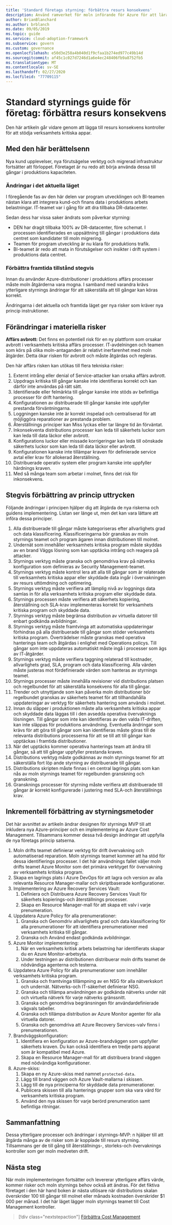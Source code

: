 ```yaml
---
title: 'Standard företags styrning: förbättra resurs konsekvens'
description: Använd ramverket för moln införande för Azure för att lära dig mer om att förbättra en styrnings bas linje och åtgärda risker genom att lägga till kontroller för återställning, storleks kontroll och övervakning.
author: BrianBlanchard
ms.author: brblanch
ms.date: 09/05/2019
ms.topic: guide
ms.service: cloud-adoption-framework
ms.subservice: govern
ms.custom: governance
ms.openlocfilehash: e50d3e258a4b040d1f9cfaa1b274ed977c49b14d
ms.sourcegitcommit: af45c1c027d7246d1a6e4ec248406fb9a8752fb5
ms.translationtype: MT
ms.contentlocale: sv-SE
ms.lasthandoff: 02/27/2020
ms.locfileid: "77709115"
---
```

# <a name="standard-enterprise-governance-guide-improving-resource-consistency"></a>Standard styrnings guide för företag: förbättra resurs konsekvens

Den här artikeln går vidare genom att lägga till resurs konsekvens kontroller för att stödja verksamhets kritiska appar.

## <a name="advancing-the-narrative"></a>Med den här berättelsenn

Nya kund upplevelser, nya förutsägelse verktyg och migrerad infrastruktur fortsätter att förloppet. Företaget är nu redo att börja använda dessa till gångar i produktions kapaciteten.

### <a name="changes-in-the-current-state"></a>Ändringar i det aktuella läget

I föregående fas av den här delen var program utvecklingen och BI-teamen nästan klara att integrera kund-och finans data i produktions arbets belastningar. IT-teamet var i gång för att dra tillbaka DR-datacenter.

Sedan dess har vissa saker ändrats som påverkar styrning:

- DEN har dragit tillbaka 100% av DR-datacenter, före schemat. I processen identifierades en uppsättning till gångar i produktions data centret som kandidater till moln migrering.
- Teamen för program utveckling är nu klara för produktions trafik.
- BI-teamet är redo att mata in förutsägelser och insikter i drift system i produktions data centret.

### <a name="incrementally-improve-the-future-state"></a>Förbättra framtida tillstånd stegvis

Innan du använder Azure-distributioner i produktions affärs processer måste moln åtgärderna vara mogna. I samband med varandra krävs ytterligare styrnings ändringar för att säkerställa att till gångar kan köras korrekt.

Ändringarna i det aktuella och framtida läget ger nya risker som kräver nya princip instruktioner.

## <a name="changes-in-tangible-risks"></a>Förändringar i materiella risker

**Affärs avbrott:** Det finns en potentiell risk för en ny plattform som orsakar avbrott i verksamhets kritiska affärs processer. IT-avdelningen och teamen som körs på olika moln-antaganden är relativt inerfarenhet med moln åtgärder. Detta ökar risken för avbrott och måste åtgärdas och regleras.

Den här affärs risken kan utökas till flera tekniska risker:

1. Externt intrång eller denial of Service-attacker kan orsaka affärs avbrott.
2. Uppdrags kritiska till gångar kanske inte identifieras korrekt och kan därför inte användas på rätt sätt.
3. Identifierade eller felmärkta till gångar kanske inte stöds av befintliga processer för drift hantering.
4. Konfigurationen av distribuerade till gångar kanske inte uppfyller prestanda förväntningarna.
5. Loggningen kanske inte är korrekt inspelad och centraliserad för att möjliggöra reparationer av prestanda problem.
6. Återställnings principer kan Miss lyckas eller tar längre tid än förväntat.
7. Inkonsekventa distributions processer kan leda till säkerhets luckor som kan leda till data läckor eller avbrott.
8. Konfigurations luckor eller missade korrigeringar kan leda till oönskade säkerhets luckor som kan leda till data läckor eller avbrott.
9. Konfigurationen kanske inte tillämpar kraven för definierade service avtal eller krav för allokerad återställning.
10. Distribuerade operativ system eller program kanske inte uppfyller härdnings kraven.
11. Med så många team som arbetar i molnet, finns det risk för inkonsekvens.

## <a name="incremental-improvement-of-the-policy-statements"></a>Stegvis förbättring av princip uttrycken

Följande ändringar i principen hjälper dig att åtgärda de nya riskerna och guidens implementering. Listan ser länge ut, men det kan vara lättare att införa dessa principer.

1. Alla distribuerade till gångar måste kategoriseras efter allvarlighets grad och data klassificering. Klassificeringarna bör granskas av moln styrnings teamet och program ägaren innan distributionen till molnet.
2. Undernät som innehåller verksamhets kritiska program måste skyddas av en brand Väggs lösning som kan upptäcka intrång och reagera på attacker.
3. Styrnings verktyg måste granska och genomdriva krav på nätverks konfiguration som definieras av Security Management-teamet.
4. Styrnings verktyg måste kontrol lera att alla till gångar som är relaterade till verksamhets kritiska appar eller skyddade data ingår i övervakningen av resurs uttömdning och optimering.
5. Styrnings verktyg måste verifiera att lämplig nivå av loggnings data samlas in för alla verksamhets kritiska program eller skyddade data.
6. Styrnings processen måste verifiera att säkerhets kopiering, återställning och SLA-krav implementeras korrekt för verksamhets kritiska program och skyddade data.
7. Styrnings verktyg måste begränsa distribution av virtuella datorer till enbart godkända avbildningar.
8. Styrnings verktyg måste framtvinga att automatiska uppdateringar förhindras på alla distribuerade till gångar som stöder verksamhets kritiska program. Överträdelser måste granskas med operativa hanterings team och åtgärdas i enlighet med Operations policys. Till gångar som inte uppdateras automatiskt måste ingå i processer som ägs av IT-åtgärder.
9. Styrnings verktyg måste verifiera taggning relaterad till kostnader, allvarlighets grad, SLA, program och data klassificering. Alla värden måste justeras mot fördefinierade värden som hanteras av styrnings teamet.
10. Styrnings processer måste innehålla revisioner vid distributions platsen och regelbundet för att säkerställa konsekvens för alla till gångar.
11. Trender och utnyttjande som kan påverka moln distributioner bör regelbundet granskas av säkerhets teamet för att tillhandahålla uppdateringar av verktyg för säkerhets hantering som används i molnet.
12. Innan du släpper i produktionen måste alla verksamhets kritiska appar och skyddade data läggas till i den avsedda operativa övervaknings lösningen. Till gångar som inte kan identifieras av den valda IT-driften, kan inte släppas för produktions användning. Eventuella ändringar som krävs för att göra till gångar som kan identifieras måste göras till de relevanta distributions processerna för att se till att till gångar kan upptäckas i framtida distributioner.
13. När det upptäcks kommer operativa hanterings team att ändra till gångar, så att till gångar uppfyller prestanda kraven.
14. Distributions verktyg måste godkännas av moln styrnings teamet för att säkerställa fort löp ande styrning av distribuerade till gångar.
15. Distributions skripten måste finnas i en central lagrings plats som kan nås av moln styrnings teamet för regelbunden granskning och granskning.
16. Gransknings processer för styrning måste verifiera att distribuerade till gångar är korrekt konfigurerade i justering med SLA-och återställnings krav.

## <a name="incremental-improvement-of-governance-practices"></a>Inkrementell förbättring av styrningsmetoder

Det här avsnittet av artikeln ändrar designen för styrnings MVP till att inkludera nya Azure-principer och en implementering av Azure Cost Management. Tillsammans kommer dessa två design ändringar att uppfylla de nya företags princip satserna.

1. Moln drifts teamet definierar verktyg för drift övervakning och automatiserad reparation. Moln styrnings teamet kommer att ha stöd för dessa identifierings processer. I det här användnings fallet väljer moln drifts teamet Azure Monitor som det primära verktyget för övervakning av verksamhets kritiska program.
2. Skapa en lagrings plats i Azure DevOps för att lagra och version av alla relevanta Resource Manager-mallar och skriptbaserade konfigurationer.
3. Implementering av Azure Recovery Services Vault:
    1. Definiera och Distribuera Azure Recovery Services Vault för säkerhets kopierings-och återställnings processer.
    2. Skapa en Resource Manager-mall för att skapa ett valv i varje prenumeration.
4. Uppdatera Azure Policy för alla prenumerationer:
    1. Granska och Genomdriv allvarlighets grad och data klassificering för alla prenumerationer för att identifiera prenumerationer med verksamhets kritiska till gångar.
    2. Granska och Använd endast godkända avbildningar.
5. Azure Monitor implementering:
    1. När en verksamhets kritisk arbets belastning har identifierats skapar du en Azure Monitor-arbetsyta.
    2. Under testningen av distributionen distribuerar moln drifts teamet de nödvändiga agenterna och testerna.
6. Uppdatera Azure Policy för alla prenumerationer som innehåller verksamhets kritiska program.
    1. Granska och framtvinga tillämpning av en NSG för alla nätverkskort och undernät. Nätverks-och IT-säkerhet definierar NSG.
    2. Granska och tillämpa användningen av godkända nätverks under nät och virtuella nätverk för varje nätverks gränssnitt.
    3. Granska och genomdriva begränsningen för användardefinierade vägvals tabeller.
    4. Granska och tillämpa distribution av Azure Monitor agenter för alla virtuella datorer.
    5. Granska och genomdriva att Azure Recovery Services-valv finns i prenumerationen.
7. Brandväggskonfiguration:
    1. Identifiera en konfiguration av Azure-brandväggen som uppfyller säkerhets kraven. Du kan också identifiera en tredje parts apparat som är kompatibel med Azure.
    1. Skapa en Resource Manager-mall för att distribuera brand väggen med nödvändiga konfigurationer.
8. Azure-skiss:
    1. Skapa en ny Azure-skiss med namnet `protected-data`.
    2. Lägg till brand väggen och Azure Vault-mallarna i skissen.
    3. Lägg till de nya principerna för skyddade data prenumerationer.
    4. Publicera skissen till alla hanterings grupper som ska vara värd för verksamhets kritiska program.
    5. Använd den nya skissen för varje berörd prenumeration samt befintliga ritningar.

## <a name="conclusion"></a>Sammanfattning

Dessa ytterligare processer och ändringar i styrnings-MVP: n hjälper till att åtgärda många av de risker som är kopplade till resurs styrning. Tillsammans ger de till gång till återställnings-, storleks-och övervaknings kontroller som ger moln medveten drift.

## <a name="next-steps"></a>Nästa steg

När moln implementeringen fortsätter och levererar ytterligare affärs värde, kommer risker och moln styrnings behov också att ändras. För det fiktiva företaget i den här hand boken är nästa utlösare när distributions skalan överskrider 100 till gångar till molnet eller månads kostnaden överskrider $1 000 per månad. I det här läget lägger moln styrnings teamet till Cost Management kontroller.

> [!div class="nextstepaction"]
> [Förbättra Cost Management](./cost-management-improvement.md)
